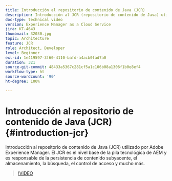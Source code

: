 ```yaml
---
title: Introducción al repositorio de contenido de Java (JCR)
description: Introducción al JCR (repositorio de contenido de Java) utilizado por Adobe Experience Manager. El JCR es el nivel base de la pila tecnológica de AEM y es responsable de la persistencia de contenido subyacente, el almacenamiento, la búsqueda, el control de acceso y mucho más.
doc-type: technical video
version: Experience Manager as a Cloud Service
jira: KT-4643
thumbnail: 32030.jpg
topic: Architecture
feature: JCR
role: Architect, Developer
level: Beginner
exl-id: 1e419597-3f60-4110-bafd-a4acb0fad7a0
duration: 321
source-git-commit: 48433a5367c281cf5a1c106b08a1306f1b0e8ef4
workflow-type: ht
source-wordcount: '90'
ht-degree: 100%

---
```


# Introducción al repositorio de contenido de Java (JCR) {#introduction-jcr}

Introducción al repositorio de contenido de Java (JCR) utilizado por Adobe Experience Manager. El JCR es el nivel base de la pila tecnológica de AEM y es responsable de la persistencia de contenido subyacente, el almacenamiento, la búsqueda, el control de acceso y mucho más.

>[!VIDEO](https://video.tv.adobe.com/v/32030?quality=12&learn=on)

